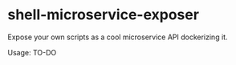 # shell-microservice-exposer
Expose your own scripts as a cool microservice API dockerizing it.

Usage:
TO-DO
